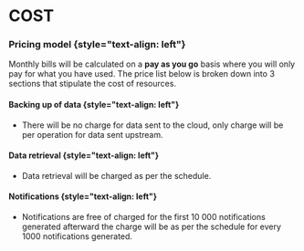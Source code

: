 # COST

### Pricing model {style="text-align: left"}

Monthly bills will be calculated on a **pay as you go** basis where you will only pay for what you have used.
The price list below is broken down into 3 sections that stipulate the cost of resources.

#### Backing up of data {style="text-align: left"}

* There will be no charge for data sent to the cloud, only charge will be per operation for data sent upstream.

#### Data retrieval {style="text-align: left"}

* Data retrieval will be charged as per the schedule.

#### Notifications {style="text-align: left"}

* Notifications are free of charged for the first 10 000 notifications generated afterward the charge will be as per the schedule for every 1000 notifications generated.



